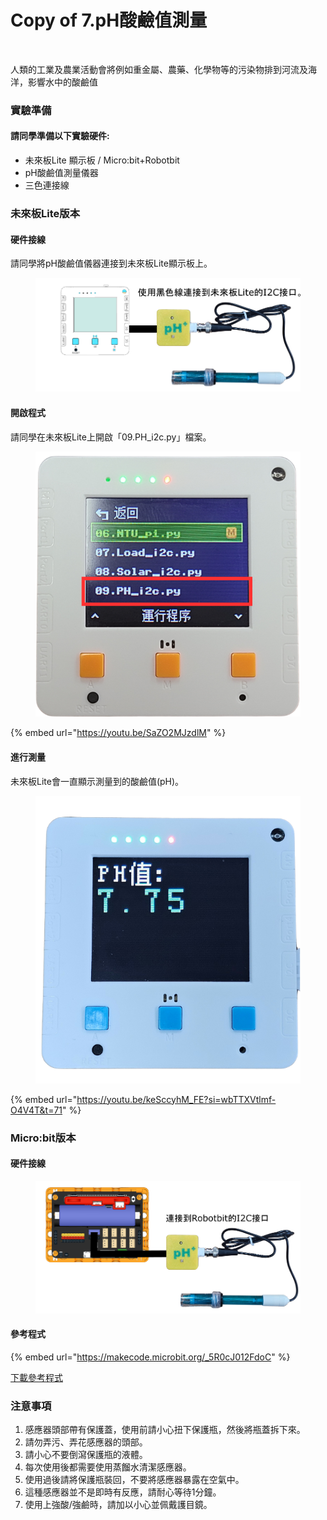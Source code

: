 # Copy of 7.pH酸鹼值測量

<figure><img src="https://files.gitbook.com/v0/b/gitbook-x-prod.appspot.com/o/spaces%2F6uJvpXC43onNIIwhMlWo%2Fuploads%2FGyPNdp0KfxcB7sXjSU86%2Fimage.png?alt=media&#x26;token=e59432f7-bf84-41bd-a4ee-47b167b93876" alt=""><figcaption></figcaption></figure>

人類的工業及農業活動會將例如重金屬、農藥、化學物等的污染物排到河流及海洋，影響水中的酸鹼值

### 實驗準備

#### 請同學準備以下實驗硬件:

* 未來板Lite 顯示板 / Micro:bit+Robotbit
* pH酸鹼值測量儀器
* 三色連接線

### 未來板Lite版本

#### 硬件接線

請同學將pH酸鹼值儀器連接到未來板Lite顯示板上。

<figure><img src="../.gitbook/assets/phplus_wiring.png" alt=""><figcaption></figcaption></figure>

#### 開啟程式

請同學在未來板Lite上開啟「09.PH\_i2c.py」檔案。

<figure><img src="../.gitbook/assets/image (147).png" alt=""><figcaption></figcaption></figure>

{% embed url="https://youtu.be/SaZO2MJzdlM" %}

#### 進行測量

未來板Lite會一直顯示測量到的酸鹼值(pH)。

<figure><img src="../.gitbook/assets/phplus_display.png" alt=""><figcaption></figcaption></figure>

{% embed url="https://youtu.be/keSccyhM_FE?si=wbTTXVtlmf-O4V4T&t=71" %}

### Micro:bit版本

#### 硬件接線

<figure><img src="../.gitbook/assets/phplus_wiring_edu.png" alt=""><figcaption></figcaption></figure>

#### 參考程式

{% embed url="https://makecode.microbit.org/_5R0cJ012FdoC" %}

[下載參考程式](https://makecode.microbit.org/_5R0cJ012FdoC)

### 注意事項

1. 感應器頭部帶有保護蓋，使用前請小心扭下保護瓶，然後將瓶蓋拆下來。
2. 請勿弄污、弄花感應器的頭部。
3. 請小心不要倒瀉保護瓶的液體。
4. 每次使用後都需要使用蒸餾水清潔感應器。
5. 使用過後請將保護瓶裝回，不要將感應器暴露在空氣中。
6. 這種感應器並不是即時有反應，請耐心等待1分鐘。
7. 使用上強酸/強鹼時，請加以小心並佩戴護目鏡。
